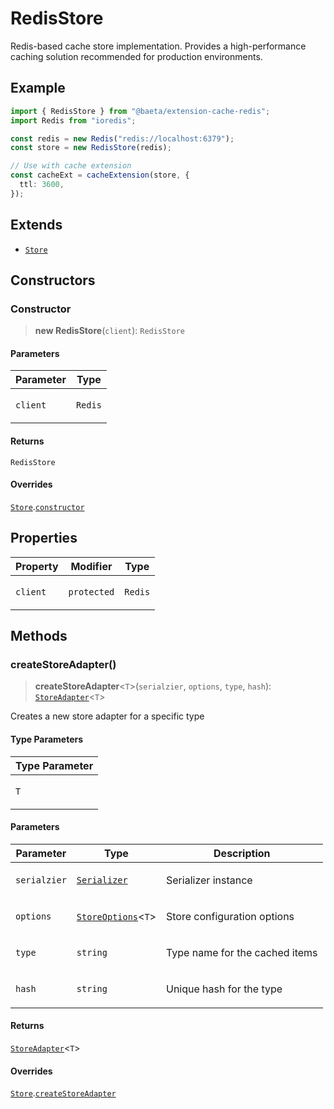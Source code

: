 # RedisStore

Redis-based cache store implementation.
Provides a high-performance caching solution recommended for production environments.

## Example

```typescript
import { RedisStore } from "@baeta/extension-cache-redis";
import Redis from "ioredis";

const redis = new Redis("redis://localhost:6379");
const store = new RedisStore(redis);

// Use with cache extension
const cacheExt = cacheExtension(store, {
  ttl: 3600,
});
```

## Extends

- [`Store`](../../extension-cache/classes/Store.md)

## Constructors

### Constructor

> **new RedisStore**(`client`): `RedisStore`

#### Parameters

<table>
<thead>
<tr>
<th>Parameter</th>
<th>Type</th>
</tr>
</thead>
<tbody>
<tr>
<td>

`client`

</td>
<td>

`Redis`

</td>
</tr>
</tbody>
</table>

#### Returns

`RedisStore`

#### Overrides

[`Store`](../../extension-cache/classes/Store.md).[`constructor`](../../extension-cache/classes/Store.md#constructor)

## Properties

<table>
<thead>
<tr>
<th>Property</th>
<th>Modifier</th>
<th>Type</th>
</tr>
</thead>
<tbody>
<tr>
<td>

<a id="client"></a> `client`

</td>
<td>

`protected`

</td>
<td>

`Redis`

</td>
</tr>
</tbody>
</table>

## Methods

### createStoreAdapter()

> **createStoreAdapter**\<`T`\>(`serialzier`, `options`, `type`, `hash`): [`StoreAdapter`](../../extension-cache/classes/StoreAdapter.md)\<`T`\>

Creates a new store adapter for a specific type

#### Type Parameters

<table>
<thead>
<tr>
<th>Type Parameter</th>
</tr>
</thead>
<tbody>
<tr>
<td>

`T`

</td>
</tr>
</tbody>
</table>

#### Parameters

<table>
<thead>
<tr>
<th>Parameter</th>
<th>Type</th>
<th>Description</th>
</tr>
</thead>
<tbody>
<tr>
<td>

`serialzier`

</td>
<td>

[`Serializer`](../../extension-cache/interfaces/Serializer.md)

</td>
<td>

Serializer instance

</td>
</tr>
<tr>
<td>

`options`

</td>
<td>

[`StoreOptions`](../../extension-cache/interfaces/StoreOptions.md)\<`T`\>

</td>
<td>

Store configuration options

</td>
</tr>
<tr>
<td>

`type`

</td>
<td>

`string`

</td>
<td>

Type name for the cached items

</td>
</tr>
<tr>
<td>

`hash`

</td>
<td>

`string`

</td>
<td>

Unique hash for the type

</td>
</tr>
</tbody>
</table>

#### Returns

[`StoreAdapter`](../../extension-cache/classes/StoreAdapter.md)\<`T`\>

#### Overrides

[`Store`](../../extension-cache/classes/Store.md).[`createStoreAdapter`](../../extension-cache/classes/Store.md#createstoreadapter)
